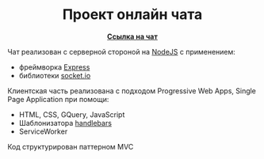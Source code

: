 <h1 style="text-align: center;">Проект онлайн чата</h1>
<p style="text-align: center;"><a href="https://tranquil-brushlands-72124.herokuapp.com/" title="Heroku" target="_blank"><b>Ссылка на чат</b></a></p>
<p>Чат реализован с серверной стороной на <a href="https://nodejs.org/en/" title="nodejs.org" target="_blank">NodeJS</a> с применением:</p>
	<ul>
		<li>фреймворка <a href="https://expressjs.com" title="expressjs.com" target="_blank">Express</a></li>
		<li>библиотеки <a href="https://socket.io/" title="socket.io" target="_blank">socket.io</a></li>
	</ul>
<p>Клиентская часть реализована с подходом Progressive Web Apps, Single Page Application при помощи:</p>
<ul>
	<li>HTML, CSS, GQuery, JavaScript</li>
	<li>Шаблонизатора <a href="https://handlebarsjs.com/" title="handlebarsjs.com" target="_blank">handlebars</a></li>
	<li>ServiceWorker</li>
</ul>
<p>Код структурирован паттерном MVC</p>
